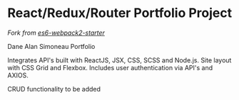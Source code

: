 # React/Redux/Router Portfolio Project

_Fork from [es6-webpack2-starter](https://github.com/micooz/es6-webpack2-starter)_

Dane Alan Simoneau Portfolio

Integrates API's built with ReactJS, JSX, CSS, SCSS and Node.js.
Site layout with CSS Grid and Flexbox.
Includes user authentication via API's and AXIOS.

CRUD functionality to be added
